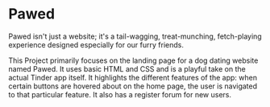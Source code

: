 # Pawed

Pawed isn't just a website; it's a tail-wagging, treat-munching, fetch-playing experience designed especially for our furry friends. 

This Project primarily focuses on the landing page for a dog dating website named Pawed. It uses basic HTML and CSS and is a playful take on the actual Tinder app itself. It highlights the different features of the app: when certain buttons are hovered about on the home page, the user is navigated to that particular feature. It also has a register forum for new users. 
